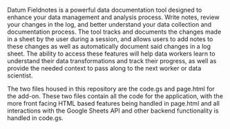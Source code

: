 Datum Fieldnotes is a powerful data documentation tool designed to enhance your data management and analysis process. Write notes, review your changes in the log, and better understand your data collection and documentation process. The tool tracks and documents the changes made in a sheet by the user during a session, and allows users to add notes to these changes as well as automatically document said changes in a log sheet. The ability to access these features will help data workers learn to understand their data transformations and track their progress, as well as provide the needed context to pass along to the next worker or data scientist.

The two files housed in this repository are the code.gs and page.html for the add-on. These two files contain all the code for the application, with the more front facing HTML based features being handled in page.html and all interactions with the Google Sheets API and other backend functionality is handled in code.gs.


